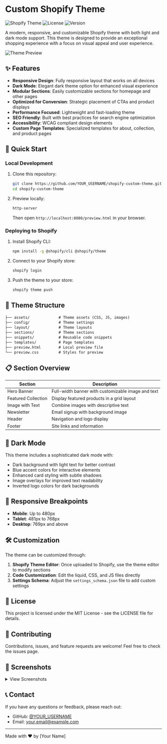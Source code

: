 # Custom Shopify Theme

![Shopify Theme](https://img.shields.io/badge/Shopify-Theme-7AB55C)
![License](https://img.shields.io/badge/License-MIT-blue.svg)
![Version](https://img.shields.io/badge/Version-1.0.0-brightgreen)

A modern, responsive, and customizable Shopify theme with both light and dark mode support. This theme is designed to provide an exceptional shopping experience with a focus on visual appeal and user experience.

![Theme Preview](assets/images/hero-banner.jpg)

## ✨ Features

- **Responsive Design**: Fully responsive layout that works on all devices
- **Dark Mode**: Elegant dark theme option for enhanced visual experience
- **Modular Sections**: Easily customizable sections for homepage and other pages
- **Optimized for Conversion**: Strategic placement of CTAs and product displays
- **Performance Focused**: Lightweight and fast-loading theme
- **SEO Friendly**: Built with best practices for search engine optimization
- **Accessibility**: WCAG compliant design elements
- **Custom Page Templates**: Specialized templates for about, collection, and product pages

## 🚀 Quick Start

### Local Development

1. Clone this repository:
   ```bash
   git clone https://github.com/YOUR_USERNAME/shopify-custom-theme.git
   cd shopify-custom-theme
   ```

2. Preview locally:
   ```bash
   http-server
   ```
   Then open `http://localhost:8080/preview.html` in your browser.

### Deploying to Shopify

1. Install Shopify CLI:
   ```bash
   npm install -g @shopify/cli @shopify/theme
   ```

2. Connect to your Shopify store:
   ```bash
   shopify login
   ```

3. Push the theme to your store:
   ```bash
   shopify theme push
   ```

## 🎨 Theme Structure

```
├── assets/             # Theme assets (CSS, JS, images)
├── config/             # Theme settings
├── layout/             # Theme layouts
├── sections/           # Theme sections
├── snippets/           # Reusable code snippets
├── templates/          # Page templates
├── preview.html        # Local preview file
└── preview.css         # Styles for preview
```

## 📋 Section Overview

| Section | Description |
|---------|-------------|
| Hero Banner | Full-width banner with customizable image and text |
| Featured Collection | Display featured products in a grid layout |
| Image with Text | Combine images with descriptive text |
| Newsletter | Email signup with background image |
| Header | Navigation and logo display |
| Footer | Site links and information |

## 🌙 Dark Mode

This theme includes a sophisticated dark mode with:

- Dark background with light text for better contrast
- Blue accent colors for interactive elements
- Enhanced card styling with subtle shadows
- Image overlays for improved text readability
- Inverted logo colors for dark backgrounds

## 📱 Responsive Breakpoints

- **Mobile**: Up to 480px
- **Tablet**: 481px to 768px
- **Desktop**: 769px and above

## 🛠️ Customization

The theme can be customized through:

1. **Shopify Theme Editor**: Once uploaded to Shopify, use the theme editor to modify sections
2. **Code Customization**: Edit the liquid, CSS, and JS files directly
3. **Settings Schema**: Adjust the `settings_schema.json` file to add custom settings

## 📝 License

This project is licensed under the MIT License - see the LICENSE file for details.

## 🤝 Contributing

Contributions, issues, and feature requests are welcome! Feel free to check the issues page.

## 📸 Screenshots

<details>
<summary>View Screenshots</summary>

![Homepage](assets/images/hero-banner.jpg)
![Product Page](assets/jeff-sheldon-Lj1S1_KD61k-unsplash.jpg)
![About Page](assets/small-business-interior.jpg)

</details>

## 📞 Contact

If you have any questions or feedback, please reach out:

- GitHub: [@YOUR_USERNAME](https://github.com/YOUR_USERNAME)
- Email: your.email@example.com

---

Made with ❤️ by [Your Name]
